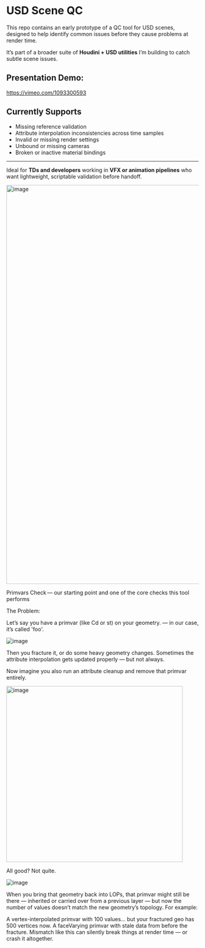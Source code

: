 # USD Scene QC

This repo contains an early prototype of a QC tool for USD scenes, designed to help identify common issues before they cause problems at render time.

It’s part of a broader suite of **Houdini + USD utilities** I’m building to catch subtle scene issues.

## Presentation Demo:

https://vimeo.com/1093300593

## Currently Supports

- Missing reference validation  
- Attribute interpolation inconsistencies across time samples  
- Invalid or missing render settings  
- Unbound or missing cameras  
- Broken or inactive material bindings  

---

Ideal for **TDs and developers** working in **VFX or animation pipelines** who want lightweight, scriptable validation before handoff.


<img width="1047" alt="image" src="https://github.com/user-attachments/assets/41c12122-8a08-4648-bc37-55fcbfdb3e6d" />



Primvars Check — our starting point and one of the core checks this tool performs

The Problem:

Let’s say you have a primvar (like Cd or st) on your geometry. — in our case, it’s called 'foo'.

![image](https://github.com/user-attachments/assets/08e0ae82-2d6a-48b9-aa3e-f73bdb4932c5)

Then you fracture it, or do some heavy geometry changes. Sometimes the attribute interpolation gets updated properly — but not always.

Now imagine you also run an attribute cleanup and remove that primvar entirely.

<img width="462" alt="image" src="https://github.com/user-attachments/assets/a981b38a-2f57-4812-85a7-53c67d29f4e7" />

All good? Not quite.

![image](https://github.com/user-attachments/assets/f7a3e792-e74e-4f14-875e-abd6799f85d3)

When you bring that geometry back into LOPs, that primvar might still be there — inherited or carried over from a previous layer — but now the number of values doesn’t match the new geometry’s topology. For example:

A vertex-interpolated primvar with 100 values… but your fractured geo has 500 vertices now.
A faceVarying primvar with stale data from before the fracture.
Mismatch like this can silently break things at render time — or crash it altogether.


